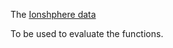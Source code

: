 The [Ionshphere data](https://archive.ics.uci.edu/ml/datasets/Ionosphere)

To be used to evaluate the functions.

